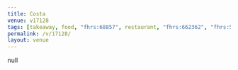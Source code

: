 ```yaml
---
title: Costa
venue: v17128
tags: [takeaway, food, "fhrs:68857", restaurant, "fhrs:662362", "fhrs:522394", "fhrs:663839", "fhrs:663121", "fhrs:663216", "fhrs:769452", "fhrs:534241", "fhrs:1003247"]
permalink: /v/17128/
layout: venue
---
```

null